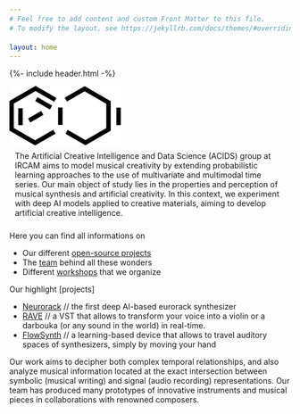 ```yaml
---
# Feel free to add content and custom Front Matter to this file.
# To modify the layout, see https://jekyllrb.com/docs/themes/#overriding-theme-defaults

layout: home
---
```


{%- include header.html -%}
<div style="display:inline-block;vertical-align:top;">
<img src="images/acids_white_bg.png" alt="ACIDS" width="200" style="float:left;">
</div>
<div style="display:inline-block;padding:10px">
The Artificial Creative Intelligence and Data Science (ACIDS) group at IRCAM aims to model musical creativity by extending probabilistic learning approaches to the use of multivariate and multimodal time series. Our main object of study lies in the properties and perception of musical synthesis and artificial creativity. In this context, we experiment with deep AI models applied to creative materials, aiming to develop artificial creative intelligence.
</div>

Here you can find all informations on 
- Our different [open-source projects](projects)
- The [team](team) behind all these wonders
- Different [workshops](workshops) that we organize

Our highlight [projects]

- [Neurorack]() // the first deep AI-based eurorack synthesizer
- [RAVE]() // a VST that allows to transform your voice into a violin or a darbouka (or any sound in the world) in real-time.
- [FlowSynth]() // a learning-based device that allows to travel auditory spaces of synthesizers, simply by moving your hand

Our work aims to decipher both complex temporal relationships, and also analyze musical information located at the exact intersection between symbolic (musical writing) and signal (audio recording) representations. Our team has produced many prototypes of innovative instruments and musical pieces in collaborations with renowned composers. 
